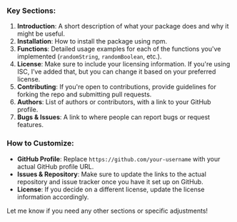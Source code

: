 
### Key Sections:

1. **Introduction**: A short description of what your package does and why it might be useful.
2. **Installation**: How to install the package using npm.
3. **Functions**: Detailed usage examples for each of the functions you've implemented (`randomString`, `randomBoolean`, etc.).
4. **License**: Make sure to include your licensing information. If you're using ISC, I’ve added that, but you can change it based on your preferred license.
5. **Contributing**: If you're open to contributions, provide guidelines for forking the repo and submitting pull requests.
6. **Authors**: List of authors or contributors, with a link to your GitHub profile.
7. **Bugs & Issues**: A link to where people can report bugs or request features.

### How to Customize:

- **GitHub Profile**: Replace `https://github.com/your-username` with your actual GitHub profile URL.
- **Issues & Repository**: Make sure to update the links to the actual repository and issue tracker once you have it set up on GitHub.
- **License**: If you decide on a different license, update the license information accordingly.

Let me know if you need any other sections or specific adjustments!
